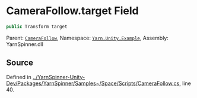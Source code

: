 # CameraFollow.target Field


```csharp
public Transform target
```



<div class="class-metadata">

Parent: [`CameraFollow`](/api/csharp/yarn.unity.example/camerafollow.md), Namespace: [`Yarn.Unity.Example`](/api/csharp/yarn.unity.example/README.md), Assembly: YarnSpinner.dll
</div>

## Source
Defined in [../YarnSpinner-Unity-Dev/Packages/YarnSpinner/Samples~/Space/Scripts/CameraFollow.cs](https://github.com/YarnSpinnerTool/YarnSpinner-Unity//blob/develop/Samples~/Space/Scripts/CameraFollow.cs#L40), line 40.
